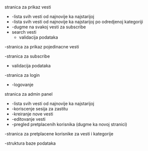 stranica za prikaz vesti
* -lista svih vesti od najnovije ka najstarijoj
* -lista svih vesti od najnovije ka najstarijoj po odredjenoj kategoriji
* -dugme na svakoj vesti za subscribe
* search vesti
  * validacija podataka 

-stranica za prikaz pojedinacne vesti

-stranica za subscribe
* validacija podataka

-stranica za login
* -logovanje

stranica za admin panel
* -lista svih vesti od najnovije ka najstarijoj
* -koriscenje sesija za zastitu
* -kreiranje nove vesti
* -editovanje vesti
* -pregled pretplacenih korisnika (dugme ka novoj stranici)

-stranica za pretplacene korisnike za vesti i kategorije

-struktura baze podataka
